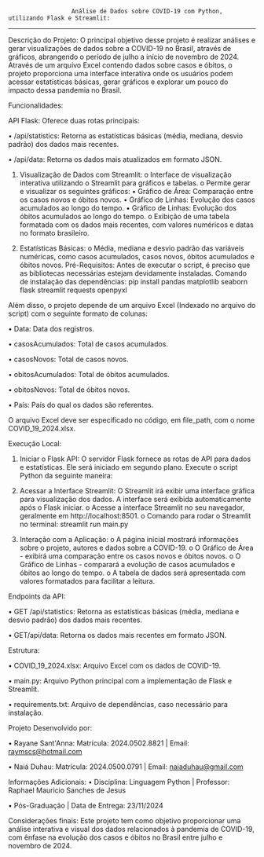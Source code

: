                       Análise de Dados sobre COVID-19 com Python, utilizando Flask e Streamlit:

___________________________________________________________________________________________________________________________________________________________________________________________

Descrição do Projeto:
O principal objetivo desse projeto é realizar análises e gerar visualizações de dados sobre a COVID-19 no Brasil, através de gráficos, abrangendo o período de julho a início de novembro de 2024. Através de um arquivo Excel contendo dados sobre casos e óbitos, o projeto proporciona uma interface interativa onde os usuários podem acessar estatísticas básicas, gerar gráficos e explorar um pouco do impacto dessa pandemia no Brasil.

Funcionalidades:

API Flask: Oferece duas rotas principais:

•	/api/statistics: Retorna as estatísticas básicas (média, mediana, desvio padrão) dos dados mais recentes.

•	/api/data: Retorna os dados mais atualizados em formato JSON.

1.	Visualização de Dados com Streamlit:
o	Interface de visualização interativa utilizando o Streamlit para gráficos e tabelas.
o	Permite gerar e visualizar os seguintes gráficos: 
•	Gráfico de Área: Comparação entre os casos novos e óbitos novos.
•	Gráfico de Linhas: Evolução dos casos acumulados ao longo do tempo.
•	Gráfico de Linhas: Evolução dos óbitos acumulados ao longo do tempo.
o	Exibição de uma tabela formatada com os dados mais recentes, com valores numéricos e datas no formato brasileiro.

2.	Estatísticas Básicas:
o	Média, mediana e desvio padrão das variáveis numéricas, como casos acumulados, casos novos, óbitos acumulados e óbitos novos.
Pré-Requisitos:
Antes de executar o script, é preciso que as bibliotecas necessárias estejam devidamente instaladas. Comando de instalação das dependências:
pip install pandas matplotlib seaborn flask streamlit requests openpyxl

Além disso, o projeto depende de um arquivo Excel (Indexado no arquivo do script) com o seguinte formato de colunas:

•	Data: Data dos registros.

•	casosAcumulados: Total de casos acumulados.

•	casosNovos: Total de casos novos.

•	obitosAcumulados: Total de óbitos acumulados.

•	obitosNovos: Total de óbitos novos.

•	País: País do qual os dados são referentes.

O arquivo Excel deve ser especificado no código, em file_path, com o nome COVID_19_2024.xlsx.

Execução Local:
1.	Iniciar o Flask API: O servidor Flask fornece as rotas de API para dados e estatísticas. Ele será iniciado em segundo plano. Execute o script Python da seguinte maneira:

2.	Acessar a Interface Streamlit: O Streamlit irá exibir uma interface gráfica para visualização dos dados. A interface será exibida automaticamente após o Flask iniciar.
o	Acesse a interface Streamlit no seu navegador, geralmente em http://localhost:8501.
o	Comando para rodar o Streamlit no terminal: streamlit run main.py

4.	Interação com a Aplicação:
o	A página inicial mostrará informações sobre o projeto, autores e dados sobre a COVID-19.
o	O Gráfico de Área - exibirá uma comparação entre os casos novos e óbitos novos.
o	O Gráfico de Linhas - comparará a evolução de casos acumulados e óbitos ao longo do tempo.
o	A tabela de dados será apresentada com valores formatados para facilitar a leitura.

Endpoints da API:

•	GET /api/statistics: Retorna as estatísticas básicas (média, mediana e desvio padrão) dos dados mais recentes.

•	GET/api/data: Retorna os dados mais recentes em formato JSON.

Estrutura:

•	COVID_19_2024.xlsx: Arquivo Excel com os dados de COVID-19.

•	main.py: Arquivo Python principal com a implementação de Flask e Streamlit.

•	requirements.txt: Arquivo de dependências, caso necessário para instalação.

Projeto Desenvolvido por:

•	Rayane Sant'Anna: Matrícula: 2024.0502.8821 |	Email: raymscs@hotmail.com

•	Naiá Duhau:	Matrícula: 2024.0500.0791 | Email: naiaduhau@gmail.com

Informações Adicionais:
•	Disciplina: Linguagem Python | Professor: Raphael Mauricio Sanches de Jesus

•	Pós-Graduação | Data de Entrega: 23/11/2024

Considerações finais:
Este projeto tem como objetivo proporcionar uma análise interativa e visual dos dados relacionados à pandemia de COVID-19, com ênfase na evolução dos casos e óbitos no Brasil entre julho e novembro de 2024.
